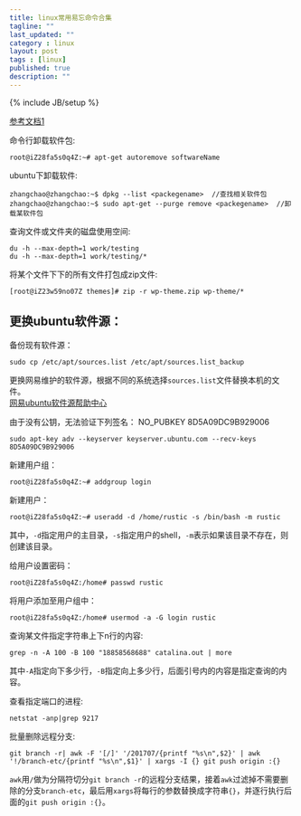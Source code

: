 ```yaml
---
title: linux常用易忘命令合集
tagline: ""
last_updated: ""
category : linux
layout: post
tags : [linux]
published: true
description: ""
---
```

{% include JB/setup %}

[参考文档1](https://segmentfault.com/a/1190000002975306)  

命令行卸载软件包:  

```shell
root@iZ28fa5s0q4Z:~# apt-get autoremove softwareName
```  

ubuntu下卸载软件:  

```shell
zhangchao@zhangchao:~$ dpkg --list <packegename>  //查找相关软件包
zhangchao@zhangchao:~$ sudo apt-get --purge remove <packegename>  //卸载某软件包
```  

查询文件或文件夹的磁盘使用空间:  

```shell
du -h --max-depth=1 work/testing
du -h --max-depth=1 work/testing/*
```  

将某个文件下下的所有文件打包成zip文件:  

```shell
[root@iZ23w59no07Z themes]# zip -r wp-theme.zip wp-theme/*
```  

## 更换ubuntu软件源：  

备份现有软件源：  

```shell
sudo cp /etc/apt/sources.list /etc/apt/sources.list_backup
```  

更换网易维护的软件源，根据不同的系统选择`sources.list`文件替换本机的文件。  
[网易ubuntu软件源帮助中心](http://mirrors.163.com/.help/ubuntu.html)  

由于没有公钥，无法验证下列签名： NO_PUBKEY 8D5A09DC9B929006  

```shell
sudo apt-key adv --keyserver keyserver.ubuntu.com --recv-keys 8D5A09DC9B929006
```  

新建用户组：  

```shell
root@iZ28fa5s0q4Z:~# addgroup login
```  

新建用户：  

```shell
root@iZ28fa5s0q4Z:~# useradd -d /home/rustic -s /bin/bash -m rustic
```  

其中，`-d`指定用户的主目录，`-s`指定用户的shell，`-m`表示如果该目录不存在，则创建该目录。  

给用户设置密码：  

```shell
root@iZ28fa5s0q4Z:/home# passwd rustic
```  

将用户添加至用户组中：  

```shell
root@iZ28fa5s0q4Z:/home# usermod -a -G login rustic
```  

查询某文件指定字符串上下n行的内容:  

```shell
grep -n -A 100 -B 100 "18858568688" catalina.out | more
```  

其中`-A`指定向下多少行，`-B`指定向上多少行，后面引号内的内容是指定查询的内容。

查看指定端口的进程:  

```shell  
netstat -anp|grep 9217
```  

批量删除远程分支:  

```shell
git branch -r| awk -F '[/]' '/201707/{printf "%s\n",$2}' | awk '!/branch-etc/{printf "%s\n",$1}' | xargs -I {} git push origin :{}
```  
`awk`用`/`做为分隔符切分`git branch -r`的远程分支结果，接着`awk`过滤掉不需要删除的分支`branch-etc`，最后用`xargs`将每行的参数替换成字符串`{}`，并逐行执行后面的`git push origin :{}`。

